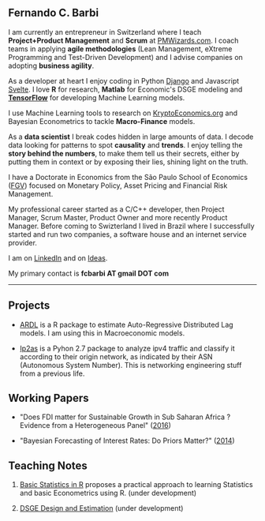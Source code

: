 
## Fernando C. Barbi

I am currently an entrepreneur in Switzerland where I teach **Project+Product Management** and **Scrum** at [PMWizards.com](https://www.pmwizards.com). I coach teams in applying **agile methodologies** (Lean Management, eXtreme Programming and Test-Driven Development) and I advise companies on adopting **business agility**. 

As a developer at heart I enjoy coding in Python [Django](https://www.djangoproject.com/) and Javascript [Svelte](https://svelte.dev/). I love **R** for research, **Matlab** for Economic's DSGE modeling and **[TensorFlow](https://tensorflow.org)** for developing Machine Learning models.

I use Machine Learning tools to research on [KryptoEconomics.org](https://www.kryptoeconomics.org/) and Bayesian Econometrics to tackle **Macro-Finance** models. 

As a **data scientist** I break codes hidden in large amounts of data. I decode data looking for patterns to spot **causality** and **trends**. I enjoy telling the **story behind the numbers**, to make them tell us their secrets, either by putting them in context or by exposing their lies, shining light on the truth.

I have a Doctorate in Economics from the São Paulo School of Economics ([FGV](http://economics-sp.fgv.br/)) focused on Monetary Policy, Asset Pricing and Financial Risk Management. 

My professional career started as a C/C++ developer, then Project Manager, Scrum Master, Product Owner and more recently Product Manager. Before coming to Swizterland I lived in Brazil where I successfully started and run two companies, a software house and an internet service provider. 

I am on [LinkedIn](https://www.linkedin.com/in/fcbarbi/) and on [Ideas](https://ideas.repec.org/f/pba724.html).

My primary contact is **fcbarbi AT gmail DOT com**

---

Projects 
--------

* [ARDL](https://github.com/fcbarbi/ardl/) is a R package to estimate Auto-Regressive Distributed Lag models. I am using this in Macroeconomic models.

* [Ip2as](https://github.com/fcbarbi/ip2as/) is a Pyhon 2.7 package to analyze ipv4 traffic and classify it according to their origin network, as indicated by their ASN (Autonomous System Number). This is networking engineering stuff from a previous life.

Working Papers 
--------------

* "Does FDI matter for Sustainable Growth in Sub Saharan Africa ? Evidence from a Heterogeneous Panel" ([2016](https://github.com/fcbarbi/research/blob/master/FDI_Sustainable_Growth_SSA_2016.pdf))

* "Bayesian Forecasting of Interest Rates: Do Priors Matter?" ([2014](https://github.com/fcbarbi/research/blob/master/Bayesian_forecasting_interest_rates_do_priors_matter.pdf))

Teaching Notes
--------------

1. [Basic Statistics in R](https://github.com/fcbarbi/statR/) proposes a practical approach to learning Statistics and basic Econometrics using R. (under development) 

2. [DSGE Design and Estimation](https://github.com/fcbarbi/dsge/) (under development) 
